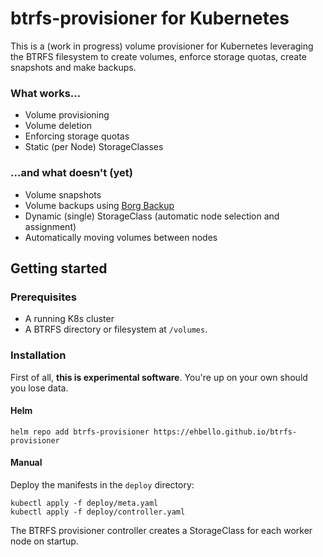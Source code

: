 # btrfs-provisioner for Kubernetes

This is a (work in progress) volume provisioner for Kubernetes leveraging the BTRFS filesystem to create volumes, enforce storage quotas, create snapshots and make backups.


### What works…

- Volume provisioning
- Volume deletion
- Enforcing storage quotas
- Static (per Node) StorageClasses


### …and what doesn't (yet)

- Volume snapshots
- Volume backups using [Borg Backup](https://www.borgbackup.org/)
- Dynamic (single) StorageClass (automatic node selection and assignment)
- Automatically moving volumes between nodes


## Getting started


### Prerequisites

- A running K8s cluster
- A BTRFS directory or filesystem at `/volumes`.


### Installation

First of all, **this is experimental software**. You're up on your own should you lose data.


#### Helm

`helm repo add btrfs-provisioner https://ehbello.github.io/btrfs-provisioner`


#### Manual

Deploy the manifests in the `deploy` directory:

```shell
kubectl apply -f deploy/meta.yaml
kubectl apply -f deploy/controller.yaml
```

The BTRFS provisioner controller creates a StorageClass for each worker node on startup.
